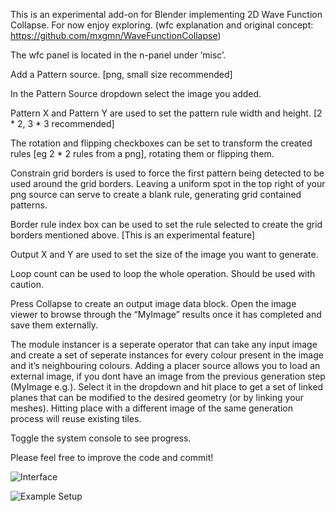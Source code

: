 This is an experimental add-on for Blender implementing 2D Wave Function Collapse. For now enjoy exploring. (wfc explanation and original concept: https://github.com/mxgmn/WaveFunctionCollapse)

The wfc panel is located in the n-panel under ‘misc’.

Add a Pattern source. [png, small size recommended]

In the Pattern Source dropdown select the image you added.

Pattern X and Pattern Y are used to set the pattern rule width and height. [2 * 2, 3 * 3 recommended]

The rotation and flipping checkboxes can be set to transform the created rules [eg 2 * 2 rules from a png], rotating them or flipping them.

Constrain grid borders is used to force the first pattern being detected to be used around the grid borders. Leaving a uniform spot in the top right of your png source can serve to create a blank rule, generating grid contained patterns.

Border rule index box can be used to set the rule selected to create the grid borders mentioned above. [This is an experimental feature]

Output X and Y are used to set the size of the image you want to generate.

Loop count can be used to loop the whole operation. Should be used with caution.

Press Collapse to create an output image data block. Open the image viewer to browse through the “MyImage” results once it has completed and save them externally.

The module instancer is a seperate operator that can take any input image and create a set of seperate instances for every colour present in the image and it’s neighbouring colours. Adding a placer source allows you to load an external image, if you dont have an image from the previous generation step (MyImage e.g.). Select it in the dropdown and hit place to get a set of linked planes that can be modified to the desired geometry (or by linking your meshes). Hitting place with a different image of the same generation process will reuse existing tiles.

Toggle the system console to see progress.

Please feel free to improve the code and commit!

![Interface](https://blenderartists.org/uploads/default/original/4X/8/6/d/86dff233e6cc57d7a82effabe202ab51f4d9c896.png)

![Example Setup](https://blenderartists.org/uploads/default/original/4X/a/2/e/a2ebf70813519d612b611be6e4da00e2b150f433.png)

